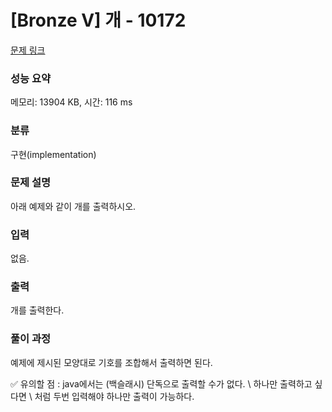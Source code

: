 # [Bronze V] 개 - 10172 

[문제 링크](https://www.acmicpc.net/problem/10172) 

### 성능 요약

메모리: 13904 KB, 시간: 116 ms

### 분류

구현(implementation)

### 문제 설명

<p>아래 예제와 같이 개를 출력하시오.</p>

### 입력 

 <p>없음.</p>

### 출력 

 <p>개를 출력한다.</p>

### 풀이 과정
<p>예제에 제시된 모양대로 기호를 조합해서 출력하면 된다.

✅ 유의할 점 : java에서는 (백슬래시) 단독으로 출력할 수가 없다. \ 하나만 출력하고 싶다면 \\ 처럼 두번 입력해야 하나만 출력이 가능하다.</p>
